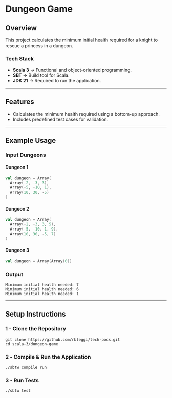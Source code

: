 # **Dungeon Game**

## **Overview**

This project calculates the minimum initial health required for a knight to rescue a princess in a dungeon.

### **Tech Stack**

- **Scala 3** → Functional and object-oriented programming.
- **SBT** → Build tool for Scala.
- **JDK 21** → Required to run the application.

---

## **Features**

- Calculates the minimum health required using a bottom-up approach.
- Includes predefined test cases for validation.

---

## **Example Usage**

### **Input Dungeons**

#### Dungeon 1

```scala
val dungeon = Array(
  Array(-2, -3, 3),
  Array(-5, -10, 1),
  Array(10, 30, -5)
)
```

#### Dungeon 2

```scala
val dungeon = Array(
  Array(-2, -3, 3, 5),
  Array(-5, -10, 1, 9),
  Array(10, 30, -5, 7)
)
```

#### Dungeon 3

```scala
val dungeon = Array(Array(0))
```

### **Output**

```shell
Minimum initial health needed: 7
Minimum initial health needed: 6
Minimum initial health needed: 1
```

---

## **Setup Instructions**

### **1️ - Clone the Repository**

```shell
git clone https://github.com/rbleggi/tech-pocs.git
cd scala-3/dungeon-game
```

### **2️ - Compile & Run the Application**

```shell
./sbtw compile run
```

### **3️ - Run Tests**

```shell
./sbtw test
```
